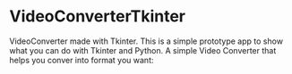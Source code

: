 # VideoConverterTkinter
VideoConverter made with Tkinter. This is a simple prototype app to show what you can do with Tkinter and Python. 
A simple Video Converter that helps you conver into format you want:

